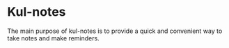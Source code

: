 # Kul-notes
The main purpose of kul-notes is to provide a quick and convenient way to take notes and make reminders.
